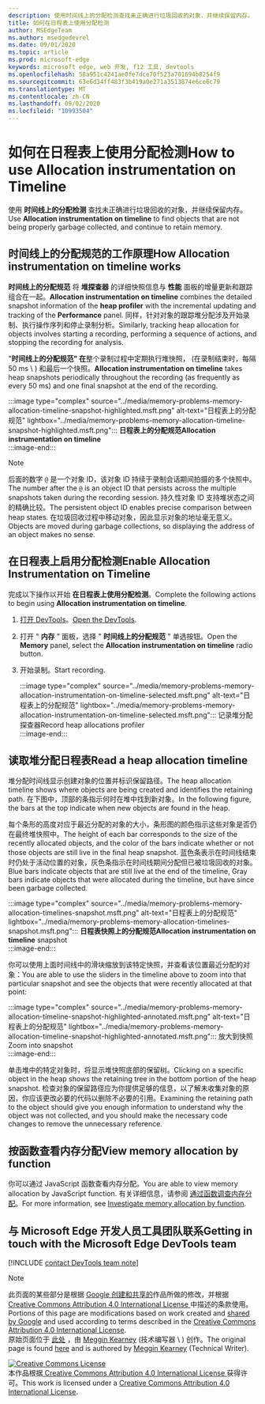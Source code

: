 ```yaml
---
description: 使用时间线上的分配检测查找未正确进行垃圾回收的对象，并继续保留内存。
title: 如何在日程表上使用分配检测
author: MSEdgeTeam
ms.author: msedgedevrel
ms.date: 09/01/2020
ms.topic: article
ms.prod: microsoft-edge
keywords: microsoft edge, web 开发, f12 工具, devtools
ms.openlocfilehash: 58a951c4241ae0fe7dce70f523a701694b8254f9
ms.sourcegitcommit: 63e6d34ff483f3b419a0e271a3513874e6ce6c79
ms.translationtype: MT
ms.contentlocale: zh-CN
ms.lasthandoff: 09/02/2020
ms.locfileid: "10993504"
---
```

<!-- Copyright Meggin Kearney 

   Licensed under the Apache License, Version 2.0 (the "License");
   you may not use this file except in compliance with the License.
   You may obtain a copy of the License at

       https://www.apache.org/licenses/LICENSE-2.0

   Unless required by applicable law or agreed to in writing, software
   distributed under the License is distributed on an "AS IS" BASIS,
   WITHOUT WARRANTIES OR CONDITIONS OF ANY KIND, either express or implied.
   See the License for the specific language governing permissions and
   limitations under the License. -->

# <span data-ttu-id="47a77-104">如何在日程表上使用分配检测</span><span class="sxs-lookup"><span data-stu-id="47a77-104">How to use Allocation instrumentation on Timeline</span></span>  

<span data-ttu-id="47a77-105">使用 **时间线上的分配检测** 查找未正确进行垃圾回收的对象，并继续保留内存。</span><span class="sxs-lookup"><span data-stu-id="47a77-105">Use **Allocation instrumentation on timeline** to find objects that are not being properly garbage collected, and continue to retain memory.</span></span>  

## <span data-ttu-id="47a77-106">时间线上的分配规范的工作原理</span><span class="sxs-lookup"><span data-stu-id="47a77-106">How Allocation instrumentation on timeline works</span></span>  

<span data-ttu-id="47a77-107">**时间线上的分配规范** 将 **堆探查器** 的详细快照信息与 **性能** 面板的增量更新和跟踪组合在一起。</span><span class="sxs-lookup"><span data-stu-id="47a77-107">**Allocation instrumentation on timeline** combines the detailed snapshot information of the **heap profiler** with the incremental updating and tracking of the **Performance** panel.</span></span>  <span data-ttu-id="47a77-108">同样，针对对象的跟踪堆分配涉及开始录制、执行操作序列和停止录制分析。</span><span class="sxs-lookup"><span data-stu-id="47a77-108">Similarly, tracking heap allocation for objects involves starting a recording, performing a sequence of actions, and stopping the recording for analysis.</span></span>  

<!--todo: add profile memory problems (heap profiler) section when available  -->  
<!--todo: add profile evaluate performance (Performance panel) section when available  -->  

<span data-ttu-id="47a77-109">"**时间线上的分配规范" 在**整个录制过程中定期执行堆快照， (在录制结束时，每隔 50 ms \ ) 和最后一个快照。</span><span class="sxs-lookup"><span data-stu-id="47a77-109">**Allocation instrumentation on timeline** takes heap snapshots periodically throughout the recording \(as frequently as every 50 ms\) and one final snapshot at the end of the recording.</span></span>  

:::image type="complex" source="../media/memory-problems-memory-allocation-timeline-snapshot-highlighted.msft.png" alt-text="日程表上的分配规范" lightbox="../media/memory-problems-memory-allocation-timeline-snapshot-highlighted.msft.png":::
   **<span data-ttu-id="47a77-111">日程表上的分配规范</span><span class="sxs-lookup"><span data-stu-id="47a77-111">Allocation instrumentation on timeline</span></span>**  
:::image-end:::  

> [!NOTE]
> <span data-ttu-id="47a77-112">后面的数字 `@` 是一个对象 ID，该对象 ID 持续于录制会话期间拍摄的多个快照中。</span><span class="sxs-lookup"><span data-stu-id="47a77-112">The number after the `@` is an object ID that persists across the multiple snapshots taken during the recording session.</span></span>  <span data-ttu-id="47a77-113">持久性对象 ID 支持堆状态之间的精确比较。</span><span class="sxs-lookup"><span data-stu-id="47a77-113">The persistent object ID enables precise comparison between heap states.</span></span>  <span data-ttu-id="47a77-114">在垃圾回收过程中移动对象，因此显示对象的地址毫无意义。</span><span class="sxs-lookup"><span data-stu-id="47a77-114">Objects are moved during garbage collections, so displaying the address of an object makes no sense.</span></span>  

## <span data-ttu-id="47a77-115">在日程表上启用分配检测</span><span class="sxs-lookup"><span data-stu-id="47a77-115">Enable Allocation Instrumentation on Timeline</span></span>  

<span data-ttu-id="47a77-116">完成以下操作以开始 **在日程表上使用分配检测**。</span><span class="sxs-lookup"><span data-stu-id="47a77-116">Complete the following actions to begin using **Allocation instrumentation on timeline**.</span></span>  

1.  <span data-ttu-id="47a77-117">[打开 DevTools][DevtoolsOpenIndex]。</span><span class="sxs-lookup"><span data-stu-id="47a77-117">[Open the DevTools][DevtoolsOpenIndex].</span></span>  
1.  <span data-ttu-id="47a77-118">打开 " **内存** " 面板，选择 " **时间线上的分配规范** " 单选按钮。</span><span class="sxs-lookup"><span data-stu-id="47a77-118">Open the **Memory** panel, select the **Allocation instrumentation on timeline** radio button.</span></span>  
1.  <span data-ttu-id="47a77-119">开始录制。</span><span class="sxs-lookup"><span data-stu-id="47a77-119">Start recording.</span></span>  
    
    :::image type="complex" source="../media/memory-problems-memory-allocation-instrumentation-on-timeline-selected.msft.png" alt-text="日程表上的分配规范" lightbox="../media/memory-problems-memory-allocation-instrumentation-on-timeline-selected.msft.png":::
       <span data-ttu-id="47a77-121">记录堆分配探查器</span><span class="sxs-lookup"><span data-stu-id="47a77-121">Record heap allocations profiler</span></span>  
    :::image-end:::  
    
## <span data-ttu-id="47a77-122">读取堆分配日程表</span><span class="sxs-lookup"><span data-stu-id="47a77-122">Read a heap allocation timeline</span></span>  

<span data-ttu-id="47a77-123">堆分配时间线显示创建对象的位置并标识保留路径。</span><span class="sxs-lookup"><span data-stu-id="47a77-123">The heap allocation timeline shows where objects are being created and identifies the retaining path.</span></span>  <span data-ttu-id="47a77-124">在下图中，顶部的条指示何时在堆中找到新对象。</span><span class="sxs-lookup"><span data-stu-id="47a77-124">In the following figure, the bars at the top indicate when new objects are found in the heap.</span></span>  

<span data-ttu-id="47a77-125">每个条形的高度对应于最近分配的对象的大小，条形图的颜色指示这些对象是否仍在最终堆快照中。</span><span class="sxs-lookup"><span data-stu-id="47a77-125">The height of each bar corresponds to the size of the recently allocated objects, and the color of the bars indicate whether or not those objects are still live in the final heap snapshot.</span></span>  <span data-ttu-id="47a77-126">蓝色条表示在时间线结束时仍处于活动位置的对象，灰色条指示在时间线期间分配但已被垃圾回收的对象。</span><span class="sxs-lookup"><span data-stu-id="47a77-126">Blue bars indicate objects that are still live at the end of the timeline, Gray bars indicate objects that were allocated during the timeline, but have since been garbage collected.</span></span>  

:::image type="complex" source="../media/memory-problems-memory-allocation-timelines-snapshot.msft.png" alt-text="日程表上的分配规范" lightbox="../media/memory-problems-memory-allocation-timelines-snapshot.msft.png":::
   <span data-ttu-id="47a77-128">**日程表快照上的分配规范**</span><span class="sxs-lookup"><span data-stu-id="47a77-128">**Allocation instrumentation on timeline** snapshot</span></span>  
:::image-end:::  

<!--In the following figure, an action was performed 3 times.  The sample program caches five objects, so the last five blue bars are expected.  But the left-most blue bar indicates a potential problem.  -->  
<!--todo: redo figure 4 with multiple click actions  -->  

<span data-ttu-id="47a77-129">你可以使用上面时间线中的滑块缩放到该特定快照，并查看该位置最近分配的对象：</span><span class="sxs-lookup"><span data-stu-id="47a77-129">You are able to use the sliders in the timeline above to zoom into that particular snapshot and see the objects that were recently allocated at that point:</span></span>  

:::image type="complex" source="../media/memory-problems-memory-allocation-timeline-snapshot-highlighted-annotated.msft.png" alt-text="日程表上的分配规范" lightbox="../media/memory-problems-memory-allocation-timeline-snapshot-highlighted-annotated.msft.png":::
   <span data-ttu-id="47a77-131">放大到快照</span><span class="sxs-lookup"><span data-stu-id="47a77-131">Zoom into snapshot</span></span>  
:::image-end:::  

<span data-ttu-id="47a77-132">单击堆中的特定对象时，将显示堆快照底部的保留树。</span><span class="sxs-lookup"><span data-stu-id="47a77-132">Clicking on a specific object in the heap shows the retaining tree in the bottom portion of the heap snapshot.</span></span>  <span data-ttu-id="47a77-133">检查对象的保留路径应为你提供足够的信息，以了解未收集对象的原因，你应该更改必要的代码以删除不必要的引用。</span><span class="sxs-lookup"><span data-stu-id="47a77-133">Examining the retaining path to the object should give you enough information to understand why the object was not collected, and you should make the necessary code changes to remove the unnecessary reference.</span></span>  

## <span data-ttu-id="47a77-134">按函数查看内存分配</span><span class="sxs-lookup"><span data-stu-id="47a77-134">View memory allocation by function</span></span>  

<span data-ttu-id="47a77-135">你可以通过 JavaScript 函数查看内存分配。</span><span class="sxs-lookup"><span data-stu-id="47a77-135">You are able to view memory allocation by JavaScript function.</span></span>  <span data-ttu-id="47a77-136">有关详细信息，请参阅 [通过函数调查内存分配][DevtoolsMemoryProblemsIndexInvestigateMemoryAllocationFunction]。</span><span class="sxs-lookup"><span data-stu-id="47a77-136">For more information, see [Investigate memory allocation by function][DevtoolsMemoryProblemsIndexInvestigateMemoryAllocationFunction].</span></span>  

## <span data-ttu-id="47a77-137">与 Microsoft Edge 开发人员工具团队联系</span><span class="sxs-lookup"><span data-stu-id="47a77-137">Getting in touch with the Microsoft Edge DevTools team</span></span>  

[!INCLUDE [contact DevTools team note](../includes/contact-devtools-team-note.md)]  

<!-- links -->  

[DevToolsOpenIndex]: ../open.md "打开 Microsoft Edge (Chromium) DevTools |Microsoft 文档"
[DevtoolsMemoryProblemsIndexInvestigateMemoryAllocationFunction]: ./index.md#investigate-memory-allocation-by-function "调查按函数进行的内存分配-修复内存问题 |Microsoft 文档"  

<!--[HeapProfiler]: ./heap-snapshots.md "How to Record Heap Snapshots"  -->  
<!--[PerformancePanel]: ../profile/evaluate-performance/timeline-tool ""  -->  

[MicrosoftEdgeChannel]: https://www.microsoftedgeinsider.com/download "下载 Microsoft Edge 频道"  

> [!NOTE]
> <span data-ttu-id="47a77-141">此页面的某些部分是根据 [Google 创建和共享的][GoogleSitePolicies]作品所做的修改，并根据[ Creative Commons Attribution 4.0 International License ][CCA4IL]中描述的条款使用。</span><span class="sxs-lookup"><span data-stu-id="47a77-141">Portions of this page are modifications based on work created and [shared by Google][GoogleSitePolicies] and used according to terms described in the [Creative Commons Attribution 4.0 International License][CCA4IL].</span></span>  
> <span data-ttu-id="47a77-142">原始页面位于 [此处](https://developers.google.com/web/tools/chrome-devtools/memory-problems/allocation-profiler) ，由 [Meggin Kearney][MegginKearney] (技术编写器 \ ) 创作。</span><span class="sxs-lookup"><span data-stu-id="47a77-142">The original page is found [here](https://developers.google.com/web/tools/chrome-devtools/memory-problems/allocation-profiler) and is authored by [Meggin Kearney][MegginKearney] \(Technical Writer\).</span></span>  

[![Creative Commons License][CCby4Image]][CCA4IL]  
<span data-ttu-id="47a77-144">本作品根据[ Creative Commons Attribution 4.0 International License ][CCA4IL]获得许可。</span><span class="sxs-lookup"><span data-stu-id="47a77-144">This work is licensed under a [Creative Commons Attribution 4.0 International License][CCA4IL].</span></span>  

[CCA4IL]: https://creativecommons.org/licenses/by/4.0  
[CCby4Image]: https://i.creativecommons.org/l/by/4.0/88x31.png  
[GoogleSitePolicies]: https://developers.google.com/terms/site-policies  
[KayceBasques]: https://developers.google.com/web/resources/contributors/kaycebasques  
[MegginKearney]: https://developers.google.com/web/resources/contributors/megginkearney  
